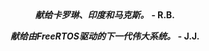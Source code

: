 <div align="center">
</br>
</br>
</br>
</br>
</br>
</br>
</br>
</br>
</br>
</br>
  
***献给卡罗琳、印度和马克斯。*** **- R.B.**

***献给由FreeRTOS驱动的下一代伟大系统。*** **- J.J.**

</br>
</br>
</br>
</br>
</br>
</br>
</br>
</br>
</br>
</br>

</div>

